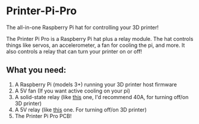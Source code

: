 # Printer-Pi-Pro
The all-in-one Raspberry Pi hat for controlling your 3D printer!

The Printer Pi Pro is a Raspberry Pi hat plus a relay module. The hat controls things like servos, an accelerometer, a fan for cooling the pi, and more. It also controls a relay that can turn your printer on or off!

## What you need:
1. A Raspberry Pi (models 3+) running your 3D printer host firmware  
2. A 5V fan (If you want active cooling on your pi)
3. A solid-state relay (like [this](https://www.amazon.com/gp/product/B08GPB7N2T/) one, I'd recommend 40A, for turning off/on 3D printer)
4. A 5V relay (like [this](https://www.amazon.com/AEDIKO-Channel-Optocoupler-Isolation-Support/dp/B095YD3732/) one. For turning off/on 3D printer)
5. The Printer Pi Pro PCB!
